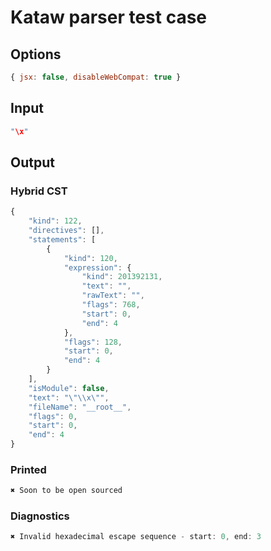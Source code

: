 # Kataw parser test case

## Options

`````js
{ jsx: false, disableWebCompat: true }
`````

## Input

`````js
"\x"
`````

## Output

### Hybrid CST

```javascript
{
    "kind": 122,
    "directives": [],
    "statements": [
        {
            "kind": 120,
            "expression": {
                "kind": 201392131,
                "text": "",
                "rawText": "",
                "flags": 768,
                "start": 0,
                "end": 4
            },
            "flags": 128,
            "start": 0,
            "end": 4
        }
    ],
    "isModule": false,
    "text": "\"\\x\"",
    "fileName": "__root__",
    "flags": 0,
    "start": 0,
    "end": 4
}
```

### Printed

```javascript
✖ Soon to be open sourced
```

### Diagnostics

```javascript
✖ Invalid hexadecimal escape sequence - start: 0, end: 3

```

